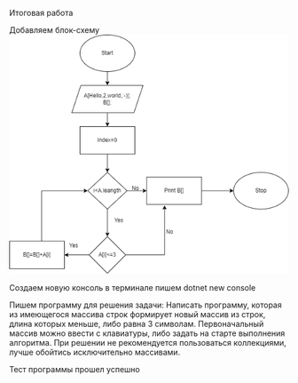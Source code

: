 Итоговая работа

Добавляем блок-схему ![Блок схема](Sxema.png)

Создаем новую консоль в терминале пишем dotnet new console

Пишем программу для решения задачи: Написать программу, которая из имеющегося массива строк формирует новый массив из строк, длина которых меньше, либо равна 3 символам. Первоначальный массив можно ввести с клавиатуры, либо задать на старте выполнения алгоритма. При решении не рекомендуется пользоваться коллекциями, лучше обойтись исключительно массивами.

Тест программы прошел успешно